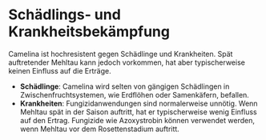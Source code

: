 # Schädlings- und Krankheitsbekämpfung

Camelina ist hochresistent gegen Schädlinge und Krankheiten. Spät auftretender Mehltau kann jedoch vorkommen, hat aber typischerweise keinen Einfluss auf die Erträge.

- **Schädlinge**: Camelina wird selten von gängigen Schädlingen in Zwischenfruchtsystemen, wie Erdflöhen oder Samenkäfern, befallen.
- **Krankheiten**: Fungizidanwendungen sind normalerweise unnötig. Wenn Mehltau spät in der Saison auftritt, hat er typischerweise wenig Einfluss auf den Ertrag. Fungizide wie Azoxystrobin können verwendet werden, wenn Mehltau vor dem Rosettenstadium auftritt.